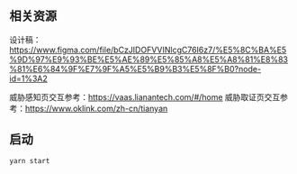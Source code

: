 ## 相关资源

设计稿：https://www.figma.com/file/bCzJIDOFVVINlcgC76I6z7/%E5%8C%BA%E5%9D%97%E9%93%BE%E5%AE%89%E5%85%A8%E5%A8%81%E8%83%81%E6%84%9F%E7%9F%A5%E5%B9%B3%E5%8F%B0?node-id=1%3A2

威胁感知页交互参考：https://vaas.lianantech.com/#/home
威胁取证页交互参考：https://www.oklink.com/zh-cn/tianyan


## 启动

```
yarn start
```
